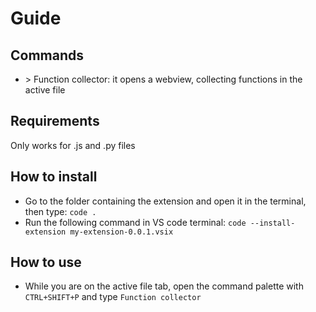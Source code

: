 # Guide

## Commands

- \> Function collector: it opens a webview, collecting functions in the active file
  
## Requirements

Only works for .js and .py files

## How to install
- Go to the folder containing the extension and open it in the terminal, then type:  ```code .```
- Run the following command in VS code terminal: ```code --install-extension my-extension-0.0.1.vsix```

## How to use
- While you are on the active file tab, open the command palette with ```CTRL+SHIFT+P``` and type ```Function collector```





